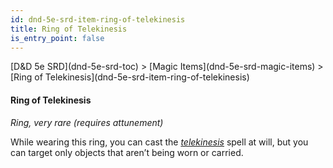 ```yaml
---
id: dnd-5e-srd-item-ring-of-telekinesis
title: Ring of Telekinesis
is_entry_point: false
---
```


<breadcrumb>
[D&D 5e SRD](dnd-5e-srd-toc) >  [Magic Items](dnd-5e-srd-magic-items) > [Ring of Telekinesis](dnd-5e-srd-item-ring-of-telekinesis)
</breadcrumb>

#### Ring of Telekinesis

*Ring, very rare (requires attunement)*

While wearing this ring, you can cast the [*telekinesis*](dnd-5e-srd-spell-telekinesis) spell at will, but you can target only objects that aren’t being worn or carried.

